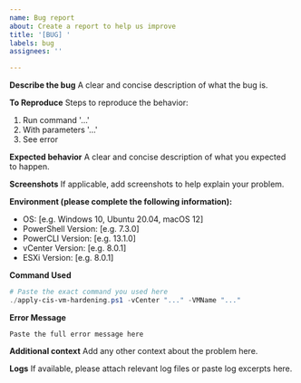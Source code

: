 ```yaml
---
name: Bug report
about: Create a report to help us improve
title: '[BUG] '
labels: bug
assignees: ''

---
```


**Describe the bug**
A clear and concise description of what the bug is.

**To Reproduce**
Steps to reproduce the behavior:
1. Run command '...'
2. With parameters '...'
3. See error

**Expected behavior**
A clear and concise description of what you expected to happen.

**Screenshots**
If applicable, add screenshots to help explain your problem.

**Environment (please complete the following information):**
- OS: [e.g. Windows 10, Ubuntu 20.04, macOS 12]
- PowerShell Version: [e.g. 7.3.0]
- PowerCLI Version: [e.g. 13.1.0]
- vCenter Version: [e.g. 8.0.1]
- ESXi Version: [e.g. 8.0.1]

**Command Used**
```powershell
# Paste the exact command you used here
./apply-cis-vm-hardening.ps1 -vCenter "..." -VMName "..."
```

**Error Message**
```
Paste the full error message here
```

**Additional context**
Add any other context about the problem here.

**Logs**
If available, please attach relevant log files or paste log excerpts here.